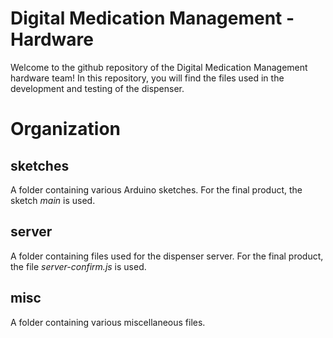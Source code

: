 # Digital Medication Management - Hardware

Welcome to the github repository of the Digital Medication Management hardware team!
In this repository, you will find the files used in the development and testing of the dispenser.

# Organization

## sketches
A folder containing various Arduino sketches. For the final product, the sketch _main_ is used.

## server
A folder containing files used for the dispenser server. For the final product, the file _server-confirm.js_ is used.

## misc
A folder containing various miscellaneous files. 

